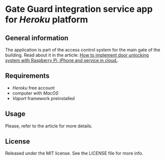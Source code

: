 # **Gate Guard integration service app for *Heroku* platform**

## General information

The application is part of the access control system for the main gate of the building. Read about it in the article: [How to implement door unlocking system with Raspberry Pi, iPhone and service in cloud.](https://blog.infullmobile.com/...).

## Requirements

- *Heroku* free account
- computer with *MacOS*
- *Vaport* framework preinstalled

## Usage

Please, refer to the article for more details.

## License

Released under the MIT license. See the LICENSE file for more info.

